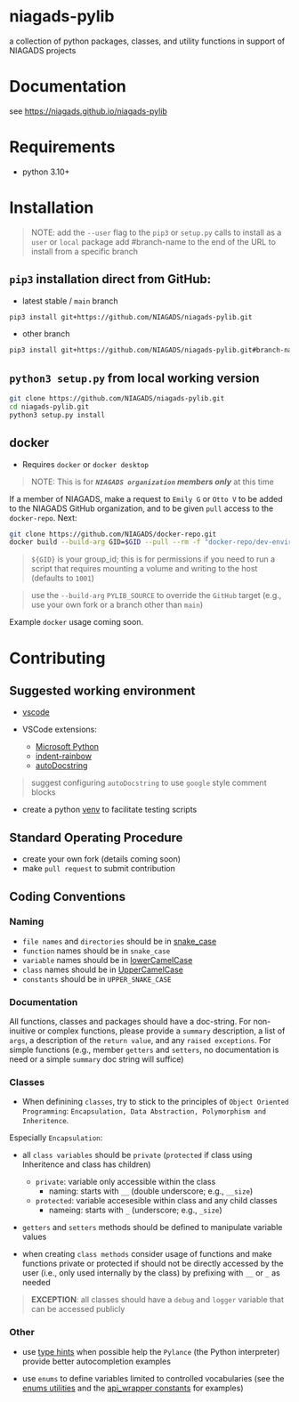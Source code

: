 # niagads-pylib

a collection of python packages, classes, and utility functions in support of NIAGADS projects

# Documentation

see https://niagads.github.io/niagads-pylib

# Requirements

* python 3.10+

# Installation

> NOTE: add the `--user` flag to the `pip3` or `setup.py` calls to install as a `user` or `local` package
> add #branch-name to the end of the URL to install from a specific branch

## `pip3` installation direct from GitHub:

* latest stable / `main` branch

```bash
pip3 install git+https://github.com/NIAGADS/niagads-pylib.git
```
* other branch
```bash
pip3 install git+https://github.com/NIAGADS/niagads-pylib.git#branch-name
```

## `python3 setup.py` from local working version
```bash
git clone https://github.com/NIAGADS/niagads-pylib.git
cd niagads-pylib.git
python3 setup.py install
```

## docker 

* Requires `docker` or `docker desktop`

> NOTE: This is for **_`NIAGADS organization` members only_** at this time

If a member of NIAGADS, make a request to `Emily G` or `Otto V` to be added to the NIAGADS GitHub organization, and to be given `pull` access to the `docker-repo`. Next:

```bash 
git clone https://github.com/NIAGADS/docker-repo.git
docker build --build-arg GID=$GID --pull --rm -f "docker-repo/dev-environments/pylib/Dockerfile" -t pylib:latest "docker-repo/dev-environments/pylib
```

> `${GID}` is your group_id; this is for permissions if you need to run a script that requires mounting a volume and writing to the host (defaults to `1001`)

> use the `--build-arg` `PYLIB_SOURCE` to override the `GitHub` target (e.g., use your own fork or a branch other than `main`)

Example `docker` usage coming soon.

# Contributing

## Suggested working environment

* [vscode](https://code.visualstudio.com/)

* VSCode extensions:
  * [Microsoft Python](https://marketplace.visualstudio.com/items?itemName=ms-python.python)
  * [indent-rainbow](https://marketplace.visualstudio.com/items?itemName=oderwat.indent-rainbow)
  * [autoDocstring](https://marketplace.visualstudio.com/items?itemName=njpwerner.autodocstring)

> suggest configuring `autoDocstring` to use `google` style comment blocks

* create a python [venv](https://docs.python.org/3/library/venv.html) to facilitate testing scripts

## Standard Operating Procedure

* create your own fork (details coming soon)
* make `pull request` to submit contribution

## Coding Conventions

### Naming

* `file names` and `directories` should be in [snake_case](https://www.theserverside.com/definition/Snake-case)
* `function` names should be in `snake_case`
* `variable` names should be in [lowerCamelCase](https://www.techtarget.com/whatis/definition/CamelCase#:~:text=CamelCase%20is%20a%20way%20to,humps%20on%20a%20camel%27s%20back.)
* `class` names should be in [UpperCamelCase](https://www.techtarget.com/whatis/definition/CamelCase#:~:text=CamelCase%20is%20a%20way%20to,humps%20on%20a%20camel%27s%20back.)
* `constants` should be in `UPPER_SNAKE_CASE`

### Documentation

All functions, classes and packages should have a doc-string.  For non-inuitive or complex functions, please provide a `summary` description, a list of `args`, a description of the `return value`, and any `raised exceptions`.  For simple functions (e.g., member `getters` and `setters`, no documentation is need or a simple `summary` doc string will suffice)

### Classes
* When definining `classes`, try to stick to the principles of `Object Oriented Programming`: `Encapsulation, Data Abstraction, Polymorphism and Inheritence`.  

Especially `Encapsulation`:
  * all `class variables` should be `private` (`protected` if class using Inheritence and class has children) 
    * `private`: variable only accessible within the class
       * naming: starts with `__` (double underscore; e.g., `__size`)
    * `protected`: variable accesesible within class and any child classes
       * nameing: starts with `_` (underscore; e.g., `_size`)

  * `getters` and `setters` methods should be defined to manipulate variable values

  * when creating `class methods` consider usage of functions and make functions private or protected if should not be directly accessed by the user (i.e., only used internally by the class) by prefixing with `__` or `_` as needed

> **EXCEPTION**: all classes should have a `debug` and `logger` variable that can be accessed publicly

### Other

* use [type hints](https://docs.python.org/3/library/typing.html) when possible help the `Pylance` (the Python interpreter) provide better autocompletion examples

* use `enums` to define variables limited to controlled vocabularies (see the [enums utilities](niagads/utils/enums.py) and the [api_wrapper constants](niagads/api_wrapper/constants.py) for examples)
